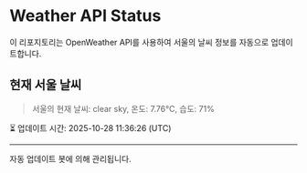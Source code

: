 
# Weather API Status

이 리포지토리는 OpenWeather API를 사용하여 서울의 날씨 정보를 자동으로 업데이트합니다.

## 현재 서울 날씨
> 서울의 현재 날씨: clear sky, 온도: 7.76°C, 습도: 71%

⏳ 업데이트 시간: 2025-10-28 11:36:26 (UTC)

---
자동 업데이트 봇에 의해 관리됩니다.
